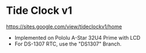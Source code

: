 # Tide Clock v1

https://sites.google.com/view/tideclockv1/home

* Implemented on Pololu A-Star 32U4 Prime with LCD
* For DS-1307 RTC, use the "DS1307" Branch.